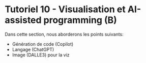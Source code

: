 # Tutoriel 10 - Visualisation et AI-assisted programming (B)

Dans cette section, nous aborderons les points suivants:

- Génération de code (Copilot)
- Langage (ChatGPT)
- Image (DALLE3) pour la viz

